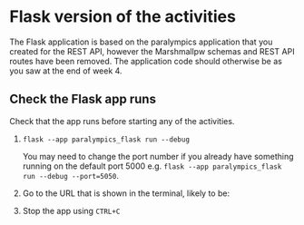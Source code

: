 # Flask version of the activities

The Flask application is based on the paralympics application that you created for the REST API, however the Marshmallpw
schemas and REST API routes have been removed. The application code should otherwise be as you saw at the end of week 4.

## Check the Flask app runs

Check that the app runs before starting any of the activities.

1. `flask --app paralympics_flask run --debug`

    You may need to change the port number if you already have something running on the default port 5000 e.g. `flask --app paralympics_flask run --debug --port=5050`.
2. Go to the URL that is shown in the terminal, likely to be:
3. Stop the app using `CTRL+C`
